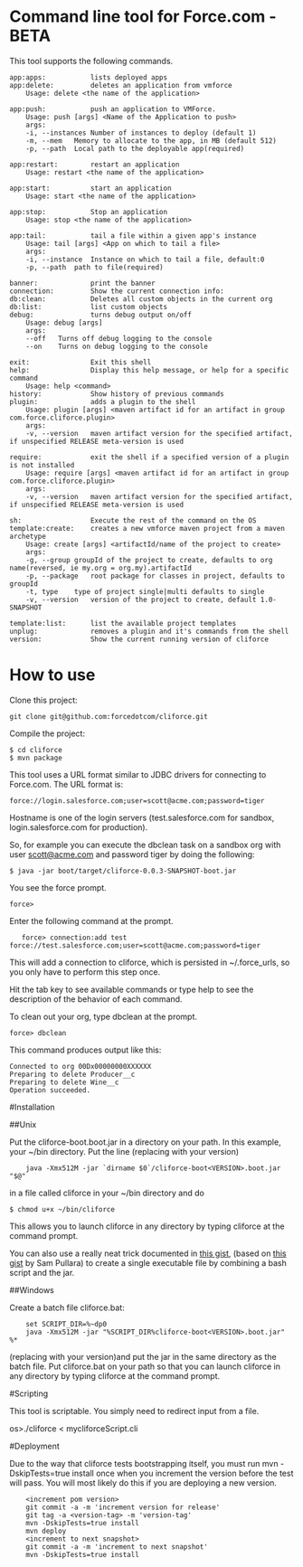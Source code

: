 # Command line tool for Force.com - BETA

This tool supports the following commands.

	app:apps:           lists deployed apps
	app:delete:         deletes an application from vmforce
		Usage: delete <the name of the application>

	app:push:           push an application to VMForce.
		Usage: push [args] <Name of the Application to push>
		args:
		-i, --instances	Number of instances to deploy (default 1)
		-m, --mem	Memory to allocate to the app, in MB (default 512)
		-p, --path	Local path to the deployable app(required)

	app:restart:        restart an application
		Usage: restart <the name of the application>

	app:start:          start an application
		Usage: start <the name of the application>

	app:stop:           Stop an application
		Usage: stop <the name of the application>

	app:tail:           tail a file within a given app's instance
		Usage: tail [args] <App on which to tail a file>
		args:
		-i, --instance	Instance on which to tail a file, default:0
		-p, --path	path to file(required)

	banner:             print the banner
	connection:         Show the current connection info:
	db:clean:           Deletes all custom objects in the current org
	db:list:            list custom objects
	debug:              turns debug output on/off
		Usage: debug [args] 
		args:
		--off	Turns off debug logging to the console
		--on	Turns on debug logging to the console

	exit:               Exit this shell
	help:               Display this help message, or help for a specific command
		Usage: help <command>
	history:            Show history of previous commands
	plugin:             adds a plugin to the shell
		Usage: plugin [args] <maven artifact id for an artifact in group com.force.cliforce.plugin>
		args:
		-v, --version	maven artifact version for the specified artifact, if unspecified RELEASE meta-version is used

	require:            exit the shell if a specified version of a plugin is not installed
		Usage: require [args] <maven artifact id for an artifact in group com.force.cliforce.plugin>
		args:
		-v, --version	maven artifact version for the specified artifact, if unspecified RELEASE meta-version is used

	sh:                 Execute the rest of the command on the OS
	template:create:    creates a new vmforce maven project from a maven archetype
		Usage: create [args] <artifactId/name of the project to create>
		args:
		-g, --group	groupId of the project to create, defaults to org name(reversed, ie my.org = org.my).artifactId
		-p, --package	root package for classes in project, defaults to groupId
		-t, type	type of project single|multi defaults to single
		-v, --version	version of the project to create, default 1.0-SNAPSHOT

	template:list:      list the available project templates
	unplug:             removes a plugin and it's commands from the shell
	version:            Show the current running version of cliforce

# How to use

Clone this project:

	git clone git@github.com:forcedotcom/cliforce.git

Compile the project:

	$ cd cliforce
	$ mvn package

This tool uses a URL format similar to JDBC drivers for connecting to Force.com. The URL format is:

	force://login.salesforce.com;user=scott@acme.com;password=tiger

Hostname is one of the login servers (test.salesforce.com for sandbox, login.salesforce.com for production). 

So, for example you can execute the dbclean task on a sandbox org with user scott@acme.com and password tiger by doing the following:

	$ java -jar boot/target/cliforce-0.0.3-SNAPSHOT-boot.jar

You see the force prompt.

    force>

Enter the following command at the prompt.

       force> connection:add test force://test.salesforce.com;user=scott@acme.com;password=tiger

This will add a connection to cliforce, which is persisted in ~/.force_urls, so you only have to perform this step once.

Hit the tab key to see available commands or type help to see the description of the behavior of each command.

To clean out your org, type dbclean at the prompt.

    force> dbclean

This command produces output like this:

	Connected to org 00Dx00000000XXXXXX
	Preparing to delete Producer__c
	Preparing to delete Wine__c
	Operation succeeded.

#Installation

##Unix

Put the cliforce-boot<VERSION>.boot.jar in a directory on your path.
In this example, your ~/bin directory.
Put the line (replacing <VERSION> with your version)

        java -Xmx512M -jar `dirname $0`/cliforce-boot<VERSION>.boot.jar "$@"

in a file called cliforce in your ~/bin directory and do

	$ chmod u+x ~/bin/cliforce

This allows you to launch cliforce in any directory by typing cliforce at the command prompt.

You can also use a really neat trick documented in [this gist](https://gist.github.com/782862), (based on [this gist](https://gist.github.com/782523) by Sam Pullara)
to create a single executable file by combining a bash script and the jar.

##Windows

Create a batch file cliforce.bat:

        set SCRIPT_DIR=%~dp0
        java -Xmx512M -jar "%SCRIPT_DIR%cliforce-boot<VERSION>.boot.jar" %*

(replacing <VERSION> with your version)and put the jar in the same directory as the batch file.
Put cliforce.bat on your path so that you can launch cliforce in any directory by typing cliforce at the command prompt.

#Scripting

This tool is scriptable. You simply need to redirect input from a file.

os>./cliforce < mycliforceScript.cli

#Deployment

Due to the way that cliforce tests bootstrapping itself, you must run mvn -DskipTests=true install once when you increment the version before the test will
 pass. You will most likely do this if you are deploying a new version.

        <increment pom version>
        git commit -a -m 'increment version for release'
        git tag -a <version-tag> -m 'version-tag'
        mvn -DskipTests=true install
        mvn deploy
        <increment to next snapshot>
        git commit -a -m 'increment to next snapshot'
        mvn -DskipTests=true install



